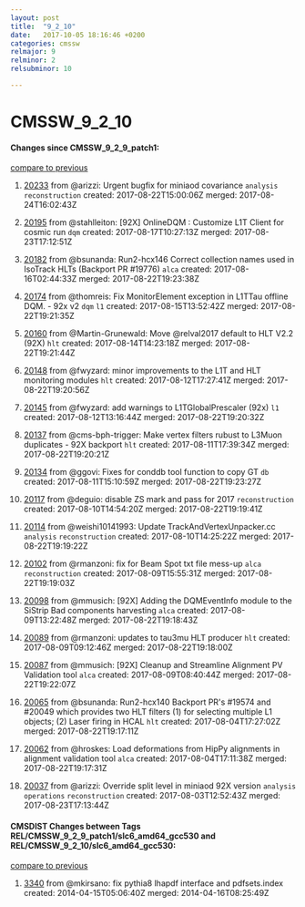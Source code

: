 ```yaml
---
layout: post
title:  "9_2_10"
date:   2017-10-05 18:16:46 +0200
categories: cmssw
relmajor: 9
relminor: 2
relsubminor: 10

---
```


# CMSSW_9_2_10
#### Changes since CMSSW_9_2_9_patch1:
[compare to previous](https://github.com/cms-sw/cmssw/compare/CMSSW_9_2_9_patch1...CMSSW_9_2_10)



1. [20233](http://github.com/cms-sw/cmssw/pull/20233)  from @arizzi: Urgent bugfix for miniaod covariance `analysis`  `reconstruction`  created: 2017-08-22T15:00:06Z merged: 2017-08-24T16:02:43Z

1. [20195](http://github.com/cms-sw/cmssw/pull/20195)  from @stahlleiton: [92X] OnlineDQM : Customize L1T Client for cosmic run `dqm`  created: 2017-08-17T10:27:13Z merged: 2017-08-23T17:12:51Z

1. [20182](http://github.com/cms-sw/cmssw/pull/20182)  from @bsunanda: Run2-hcx146 Correct collection names used in IsoTrack HLTs (Backport PR #19776) `alca`  created: 2017-08-16T02:44:33Z merged: 2017-08-22T19:23:38Z

1. [20174](http://github.com/cms-sw/cmssw/pull/20174)  from @thomreis: Fix MonitorElement exception in L1TTau offline DQM. - 92x v2 `dqm`  `l1`  created: 2017-08-15T13:52:42Z merged: 2017-08-22T19:21:35Z

1. [20160](http://github.com/cms-sw/cmssw/pull/20160)  from @Martin-Grunewald: Move @relval2017 default to HLT V2.2 (92X) `hlt`  created: 2017-08-14T14:23:18Z merged: 2017-08-22T19:21:44Z

1. [20148](http://github.com/cms-sw/cmssw/pull/20148)  from @fwyzard: minor improvements to the L1T and HLT monitoring modules `hlt`  created: 2017-08-12T17:27:41Z merged: 2017-08-22T19:20:56Z

1. [20145](http://github.com/cms-sw/cmssw/pull/20145)  from @fwyzard: add warnings to L1TGlobalPrescaler (92x) `l1`  created: 2017-08-12T13:16:44Z merged: 2017-08-22T19:20:32Z

1. [20137](http://github.com/cms-sw/cmssw/pull/20137)  from @cms-bph-trigger: Make vertex filters rubust to L3Muon duplicates - 92X backport `hlt`  created: 2017-08-11T17:39:34Z merged: 2017-08-22T19:20:21Z

1. [20134](http://github.com/cms-sw/cmssw/pull/20134)  from @ggovi: Fixes for conddb tool function to copy GT `db`  created: 2017-08-11T15:10:59Z merged: 2017-08-22T19:23:27Z

1. [20117](http://github.com/cms-sw/cmssw/pull/20117)  from @deguio: disable ZS mark and pass for 2017 `reconstruction`  created: 2017-08-10T14:54:20Z merged: 2017-08-22T19:19:41Z

1. [20114](http://github.com/cms-sw/cmssw/pull/20114)  from @weishi10141993: Update TrackAndVertexUnpacker.cc `analysis`  `reconstruction`  created: 2017-08-10T14:25:22Z merged: 2017-08-22T19:19:22Z

1. [20102](http://github.com/cms-sw/cmssw/pull/20102)  from @rmanzoni: fix for Beam Spot txt file mess-up `alca`  `reconstruction`  created: 2017-08-09T15:55:31Z merged: 2017-08-22T19:19:03Z

1. [20098](http://github.com/cms-sw/cmssw/pull/20098)  from @mmusich: [92X] Adding the DQMEventInfo module to the SiStrip Bad components harvesting `alca`  created: 2017-08-09T13:22:48Z merged: 2017-08-22T19:18:43Z

1. [20089](http://github.com/cms-sw/cmssw/pull/20089)  from @rmanzoni: updates to tau3mu HLT producer `hlt`  created: 2017-08-09T09:12:46Z merged: 2017-08-22T19:18:00Z

1. [20087](http://github.com/cms-sw/cmssw/pull/20087)  from @mmusich: [92X] Cleanup and Streamline Alignment PV Validation tool  `alca`  created: 2017-08-09T08:40:44Z merged: 2017-08-22T19:22:07Z

1. [20065](http://github.com/cms-sw/cmssw/pull/20065)  from @bsunanda: Run2-hcx140 Backport PR's #19574 and #20049 which provides two HLT filters (1) for selecting multiple L1 objects; (2) Laser firing in HCAL `hlt`  created: 2017-08-04T17:27:02Z merged: 2017-08-22T19:17:11Z

1. [20062](http://github.com/cms-sw/cmssw/pull/20062)  from @hroskes: Load deformations from HipPy alignments in alignment validation tool `alca`  created: 2017-08-04T17:11:38Z merged: 2017-08-22T19:17:31Z

1. [20037](http://github.com/cms-sw/cmssw/pull/20037)  from @arizzi: Override split level in miniaod 92X version `analysis`  `operations`  `reconstruction`  created: 2017-08-03T12:52:43Z merged: 2017-08-23T17:13:44Z

#### CMSDIST Changes between Tags REL/CMSSW_9_2_9_patch1/slc6_amd64_gcc530 and REL/CMSSW_9_2_10/slc6_amd64_gcc530:
[compare to previous](https://github.com/cms-sw/cmsdist/compare/REL/CMSSW_9_2_9_patch1/slc6_amd64_gcc530...REL/CMSSW_9_2_10/slc6_amd64_gcc530)



1. [3340](http://github.com/cms-sw/cmssw/pull/3340)  from @mkirsano: fix pythia8 lhapdf interface and pdfsets.index created: 2014-04-15T05:06:40Z merged: 2014-04-16T08:25:49Z
